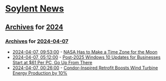# [Soylent News](../../../README.md)

## [Archives](../../index.md) for [2024](../index.md)

### [Archives](../../index.md) for [2024-04-07](index.md)

* [2024-04-07, 09:53:00](https://soylentnews.org/article.pl?sid=24/04/05/1712252&from=rss) - [NASA Has to Make a Time Zone for the Moon](https://soylentnews.org/article.pl?sid=24/04/05/1712252&from=rss)
* [2024-04-07, 05:12:00](https://soylentnews.org/article.pl?sid=24/04/05/178232&from=rss) - [Post-2025 Windows 10 Updates for Businesses Start at $61 Per PC, Go Up From There](https://soylentnews.org/article.pl?sid=24/04/05/178232&from=rss)
* [2024-04-07, 00:26:00](https://soylentnews.org/article.pl?sid=24/04/04/1747216&from=rss) - [Condor-Inspired Retrofit Boosts Wind Turbine Energy Production by 10%](https://soylentnews.org/article.pl?sid=24/04/04/1747216&from=rss)

